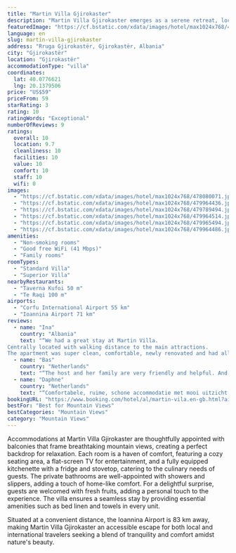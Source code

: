 ```yaml
---
title: "Martin Villa Gjirokaster"
description: "Martin Villa Gjirokaster emerges as a serene retreat, located a mere 44 km from the tranquil Zaravina Lake."
featuredImage: "https://cf.bstatic.com/xdata/images/hotel/max1024x768/478080071.jpg?k=cd519cd64483bf52b125616988389ec3448a2ea42f2ea14cf6a6c519f97a50fe&o=&hp=1"
language: en
slug: martin-villa-gjirokaster
address: "Rruga Gjirokastër, Gjirokastër, Albania"
city: "Gjirokastër"
location: "Gjirokastër"
accommodationType: "villa"
coordinates:
  lat: 40.0776621
  lng: 20.1379506
price: "US$59"
priceFrom: 59
starRating: 3
rating: 10
ratingWords: "Exceptional"
numberOfReviews: 9
ratings:
  overall: 10
  location: 9.7
  cleanliness: 10
  facilities: 10
  value: 10
  comfort: 10
  staff: 10
  wifi: 0
images:
  - "https://cf.bstatic.com/xdata/images/hotel/max1024x768/478080071.jpg?k=cd519cd64483bf52b125616988389ec3448a2ea42f2ea14cf6a6c519f97a50fe&o=&hp=1"
  - "https://cf.bstatic.com/xdata/images/hotel/max1024x768/479964436.jpg?k=3e9b1a600e7365ce6673e232baf8d1e7187ef3398b7e59ffaaa200f722e9a8ee&o=&hp=1"
  - "https://cf.bstatic.com/xdata/images/hotel/max1024x768/479789494.jpg?k=04c8f89aa970984cde0fe15b6d2e518b1e120a03fcf0dd3477fb01afaabf5fb8&o=&hp=1"
  - "https://cf.bstatic.com/xdata/images/hotel/max1024x768/479964514.jpg?k=74e34413012fbc11e775b9708bc91e15d83df499d5f21575118c147f8abd749b&o=&hp=1"
  - "https://cf.bstatic.com/xdata/images/hotel/max1024x768/479965494.jpg?k=7b8acd05c50c9a50980e492fbfababb38c492617960457d9b7b282a62c7ad4e4&o=&hp=1"
  - "https://cf.bstatic.com/xdata/images/hotel/max1024x768/479964486.jpg?k=eccd731950dc766ff3d009e0a67ca4d636100038beb75a4e3202d6f503524557&o=&hp=1"
amenities:
  - "Non-smoking rooms"
  - "Good free WiFi (41 Mbps)"
  - "Family rooms"
roomTypes:
  - "Standard Villa"
  - "Superior Villa"
nearbyRestaurants:
  - "Taverna Kufoi 50 m"
  - "Te Raqi 100 m"
airports:
  - "Corfu International Airport 55 km"
  - "Ioannina Airport 71 km"
reviews:
  - name: "Ina"
    country: "Albania"
    text: "“We had a great stay at Martin Villa.
Centrally located with walking distance to the main attractions.
The apartment was super clean, comfortable, newly renovated and had all the facilities, The host is very friendly and gives detailed suggestions...”"
  - name: "Bas"
    country: "Netherlands"
    text: "“The host and her family are very friendly and helpful. And the location of the apartment is excellent and quiet, in the centre of the old town near the bustling and charming streets”"
  - name: "Daphne"
    country: "Netherlands"
    text: "“Comfortabele, ruime, schone accommodatie met mooi uitzicht vanaf het balkon. Gezellig en sfeervol ingericht. Alle faciliteiten deden het goed. Super vriendelijke en hartelijke eigenaren. Moeder en dochter spreken goed Engels en waren zeer...”"
bookingURL: "https://www.booking.com/hotel/al/martin-vila.en-gb.html?aid=8035640"
bestFor: "Best for Mountain Views"
bestCategories: "Mountain Views"
category: "Mountain Views"
---
```


Accommodations at Martin Villa Gjirokaster are thoughtfully appointed with balconies that frame breathtaking mountain views, creating a perfect backdrop for relaxation. Each room is a haven of comfort, featuring a cozy seating area, a flat-screen TV for entertainment, and a fully equipped kitchenette with a fridge and stovetop, catering to the culinary needs of guests. The private bathrooms are well-appointed with showers and slippers, adding a touch of home-like comfort. For a delightful surprise, guests are welcomed with fresh fruits, adding a personal touch to the experience. The villa ensures a seamless stay by providing essential amenities such as bed linen and towels in every unit.

Situated at a convenient distance, the Ioannina Airport is 83 km away, making Martin Villa Gjirokaster an accessible escape for both local and international travelers seeking a blend of tranquility and comfort amidst nature's beauty.